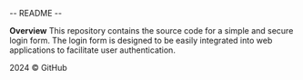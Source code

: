 -- README --

**Overview**
This repository contains the source code for a simple and secure login form. The login form is designed to be easily integrated into web applications to facilitate user authentication.

2024 ©️ GitHub
